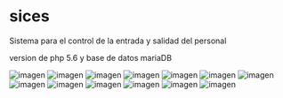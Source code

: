 # sices
Sistema para el control de la entrada y salidad del personal

version de php 5.6 y
base de datos mariaDB


![imagen](https://user-images.githubusercontent.com/95016410/215369320-926b06ab-9032-4c4c-b480-19788addd7d4.png)
![imagen](https://user-images.githubusercontent.com/95016410/215369384-5c606e3e-a612-49f3-8c85-6275d5e8b241.png)
![imagen](https://user-images.githubusercontent.com/95016410/215369403-bdc2af02-a83b-4504-b2a7-3261c2f219a6.png)
![imagen](https://user-images.githubusercontent.com/95016410/215369427-cce790a5-9b67-4255-9bce-b71f63afe4be.png)
![imagen](https://user-images.githubusercontent.com/95016410/215369441-2b00c8bf-4a23-425f-8b7f-4a7d8d4b3bf5.png)
![imagen](https://user-images.githubusercontent.com/95016410/215369460-f0e6aaa9-a370-48b2-ab85-3d41d4a8ff00.png)
![imagen](https://user-images.githubusercontent.com/95016410/215369478-b3a40f8a-a02b-4ae7-9ad9-4d0e44330e7d.png)
![imagen](https://user-images.githubusercontent.com/95016410/215369501-d5cb14fa-6ab7-485c-ad41-f695097d51dd.png)
![imagen](https://user-images.githubusercontent.com/95016410/215369520-16ffc73f-ddef-476b-beca-5445e71b72a6.png)
![imagen](https://user-images.githubusercontent.com/95016410/215369569-34fb0678-1742-4e15-ab2e-9402418eaaf4.png)
![imagen](https://user-images.githubusercontent.com/95016410/215369580-f1881514-6d8c-48e4-ad44-79b92e8d2ae7.png)
![imagen](https://user-images.githubusercontent.com/95016410/215369598-22c039cc-6a08-4fb9-9afc-ffea2eb37c20.png)
![imagen](https://user-images.githubusercontent.com/95016410/215369613-0e7090d0-55b5-4cd3-ac13-7b12cdaff10e.png)
